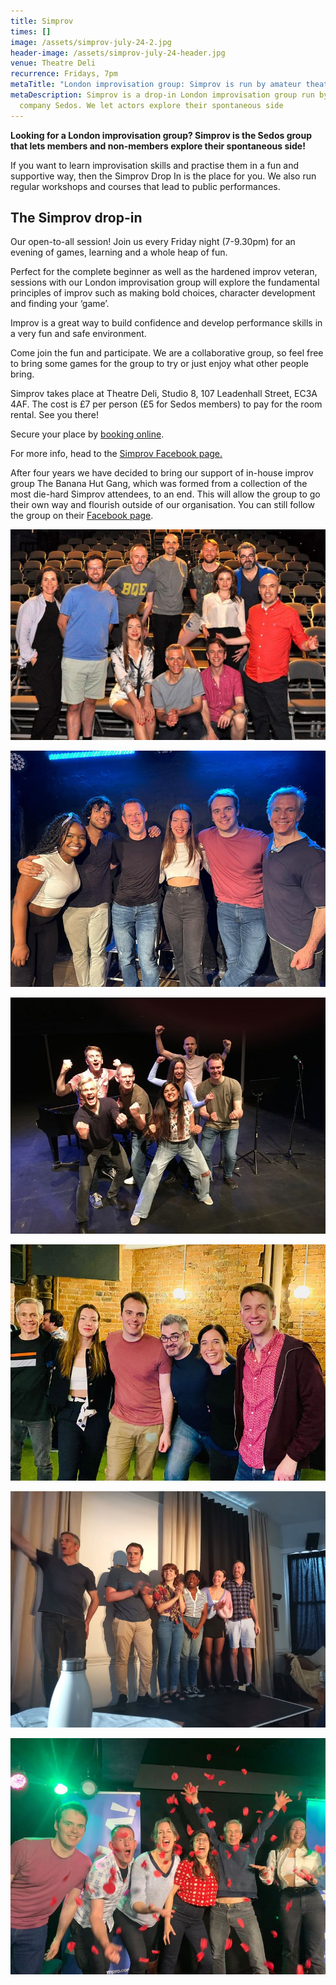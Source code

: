 ```yaml
---
title: Simprov
times: []
image: /assets/simprov-july-24-2.jpg
header-image: /assets/simprov-july-24-header.jpg
venue: Theatre Deli
recurrence: Fridays, 7pm
metaTitle: "London improvisation group: Simprov is run by amateur theatre company Sedos"
metaDescription: Simprov is a drop-in London improvisation group run by theatre
  company Sedos. We let actors explore their spontaneous side
---
```

**Looking for a London improvisation group? Simprov is the Sedos group that lets members and non-members explore their spontaneous side!**

If you want to learn improvisation skills and practise them in a fun and supportive way, then the Simprov Drop In is the place for you. We also run regular workshops and courses that lead to public performances.

## **The Simprov drop-in**

Our open-to-all session! Join us every Friday night (7-9.30pm) for an evening of games, learning and a whole heap of fun.

Perfect for the complete beginner as well as the hardened improv veteran, sessions with our London improvisation group will explore the fundamental principles of improv such as making bold choices, character development and finding your ‘game’.

Improv is a great way to build confidence and develop performance skills in a very fun and safe environment.

Come join the fun and participate. We are a collaborative group, so feel free to bring some games for the group to try or just enjoy what other people bring.

Simprov takes place at Theatre Deli, Studio 8, 107 Leadenhall Street, EC3A 4AF. The cost is £7 per person (£5 for Sedos members) to pay for the room rental. See you there! 

Secure your place by [booking online](https://sedos.ticketsolve.com/ticketbooth/shows/1173652905).

For more info, head to the [Simprov Facebook page.](https://www.facebook.com/groups/176792046058352/)

After four years we have decided to bring our support of in-house improv group The Banana Hut Gang, which was formed from a collection of the most die-hard Simprov attendees, to an end. This will allow the group to go their own way and flourish outside of our organisation. You can still follow the group on their [Facebook page](https://www.facebook.com/bananahutgang/).

![](/assets/simprov-july-24-5.jpg)

![](/assets/simprov-july-24-1.jpg)

![](/assets/simprov-july-24-3.jpg)

![](/assets/simprov-july-24-4.jpg)

![](/assets/simprov-july-24-6.jpg)

![](/assets/simprov-july-24-2.jpg)